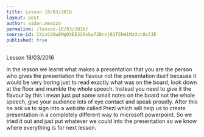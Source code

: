 ```yaml
---
title: Lesson 18/03/2016
layout: post
author: aidan.meazzo
permalink: /lesson-18/03/2016/
source-id: 1XixCdGw8MgOXEE329xka72Droj61T5hWiMzUut8x3JE
published: true
---
```

Lesson 18/03/2016

In the lesson we learnt what makes a presentation that you are the person who gives the presentation the flavour not the presentation itself because it would be very boring just to read exactly what was on the board, look down at the floor and mumble the whole speech. Instead you need to give it the flavour by this i mean just put some small notes on the board not the whole speech, give your audience lots of eye contact and speak proudly. After this he ask us to sign into a website called Prezi which will help us to create presentation in a completely different way to microsoft powerpoint. So we tried it out and just put whatever we could into the presentation so we know where everything is for next lesson.                   

